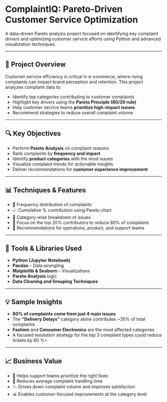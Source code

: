 # ComplaintIQ: Pareto-Driven Customer Service Optimization
A data-driven Pareto analysis project focused on identifying key complaint drivers and optimizing customer service efforts using Python and advanced visualization techniques.

---

## 🎯 Project Overview

Customer service efficiency is critical in e-commerce, where rising complaints can impact brand perception and retention. This project analyzes complaint data to:

- Identify top categories contributing to customer complaints
- Highlight key drivers using the **Pareto Principle (80/20 rule)**
- Help customer service teams **prioritize high-impact issues**
- Recommend strategies to reduce overall complaint volume

---

## 🔍 Key Objectives

- Perform **Pareto Analysis** on complaint reasons  
- Rank complaints by **frequency and impact**  
- Identify **product categories** with the most issues  
- Visualize complaint trends for actionable insights  
- Deliver recommendations for **customer experience improvement**

---

## 📊 Techniques & Features

- 📌 Frequency distribution of complaints  
- 📈 Cumulative % contribution using Pareto chart  
- 🧩 Category-wise breakdown of issues  
- 🧠 Focus on the top 20% contributors to reduce 80% of complaints  
- 📎 Recommendations for operations, product, and support teams

---

## 🧰 Tools & Libraries Used

- **Python (Jupyter Notebook)**  
- **Pandas** – Data wrangling  
- **Matplotlib & Seaborn** – Visualizations  
- **Pareto Analysis** logic  
- **Data Cleaning and Grouping Techniques**

---

## 💡 Sample Insights

- **80% of complaints come from just 4 main issues**
- The **"Delivery Delays"** category alone contributes ~35% of total complaints
- **Fashion** and **Consumer Electronics** are the most affected categories
- A focused resolution strategy for the top 3 complaint types could reduce tickets by 60 %+

---

## 📈 Business Value

- 🎯 Helps support teams prioritize the right fixes  
- 💬 Reduces average complaint handling time  
- 📉 Drives down complaint volume and improves satisfaction  
- 📊 Enables customer-focused improvements at the category level




